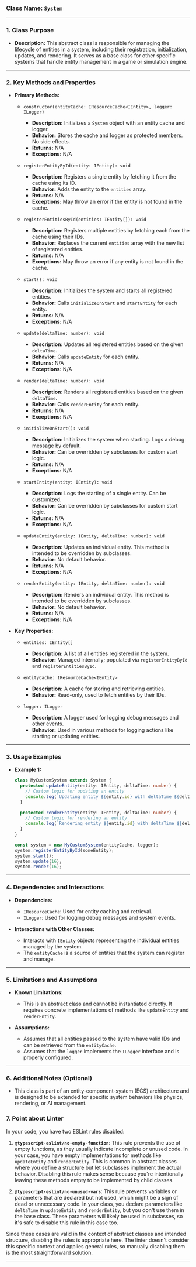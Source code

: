 ### **Class Name:** `System`

---

### **1. Class Purpose**
- **Description:**
  This abstract class is responsible for managing the lifecycle of entities in a system, including their registration, initialization, updates, and rendering. It serves as a base class for other specific systems that handle entity management in a game or simulation engine.

---

### **2. Key Methods and Properties**
- **Primary Methods:**
  - `constructor(entityCache: IResourceCache<IEntity>, logger: ILogger)`
    - **Description:** Initializes a `System` object with an entity cache and logger.
    - **Behavior:** Stores the cache and logger as protected members. No side effects.
    - **Returns:** N/A
    - **Exceptions:** N/A

  - `registerEntityById(entity: IEntity): void`
    - **Description:** Registers a single entity by fetching it from the cache using its ID.
    - **Behavior:** Adds the entity to the `entities` array.
    - **Returns:** N/A
    - **Exceptions:** May throw an error if the entity is not found in the cache.

  - `registerEntitiesById(entities: IEntity[]): void`
    - **Description:** Registers multiple entities by fetching each from the cache using their IDs.
    - **Behavior:** Replaces the current `entities` array with the new list of registered entities.
    - **Returns:** N/A
    - **Exceptions:** May throw an error if any entity is not found in the cache.

  - `start(): void`
    - **Description:** Initializes the system and starts all registered entities.
    - **Behavior:** Calls `initializeOnStart` and `startEntity` for each entity.
    - **Returns:** N/A
    - **Exceptions:** N/A

  - `update(deltaTime: number): void`
    - **Description:** Updates all registered entities based on the given `deltaTime`.
    - **Behavior:** Calls `updateEntity` for each entity.
    - **Returns:** N/A
    - **Exceptions:** N/A

  - `render(deltaTime: number): void`
    - **Description:** Renders all registered entities based on the given `deltaTime`.
    - **Behavior:** Calls `renderEntity` for each entity.
    - **Returns:** N/A
    - **Exceptions:** N/A

  - `initializeOnStart(): void`
    - **Description:** Initializes the system when starting. Logs a debug message by default.
    - **Behavior:** Can be overridden by subclasses for custom start logic.
    - **Returns:** N/A
    - **Exceptions:** N/A

  - `startEntity(entity: IEntity): void`
    - **Description:** Logs the starting of a single entity. Can be customized.
    - **Behavior:** Can be overridden by subclasses for custom start logic.
    - **Returns:** N/A
    - **Exceptions:** N/A

  - `updateEntity(entity: IEntity, deltaTime: number): void`
    - **Description:** Updates an individual entity. This method is intended to be overridden by subclasses.
    - **Behavior:** No default behavior.
    - **Returns:** N/A
    - **Exceptions:** N/A

  - `renderEntity(entity: IEntity, deltaTime: number): void`
    - **Description:** Renders an individual entity. This method is intended to be overridden by subclasses.
    - **Behavior:** No default behavior.
    - **Returns:** N/A
    - **Exceptions:** N/A

- **Key Properties:**
  - `entities: IEntity[]`
    - **Description:** A list of all entities registered in the system.
    - **Behavior:** Managed internally; populated via `registerEntityById` and `registerEntitiesById`.

  - `entityCache: IResourceCache<IEntity>`
    - **Description:** A cache for storing and retrieving entities.
    - **Behavior:** Read-only, used to fetch entities by their IDs.

  - `logger: ILogger`
    - **Description:** A logger used for logging debug messages and other events.
    - **Behavior:** Used in various methods for logging actions like starting or updating entities.

---

### **3. Usage Examples**
- **Example 1:**
  ```typescript
  class MyCustomSystem extends System {
    protected updateEntity(entity: IEntity, deltaTime: number) {
      // Custom logic for updating an entity
      console.log(`Updating entity ${entity.id} with deltaTime ${deltaTime}`);
    }

    protected renderEntity(entity: IEntity, deltaTime: number) {
      // Custom logic for rendering an entity
      console.log(`Rendering entity ${entity.id} with deltaTime ${deltaTime}`);
    }
  }

  const system = new MyCustomSystem(entityCache, logger);
  system.registerEntityById(someEntity);
  system.start();
  system.update(16);
  system.render(16);
  ```

---

### **4. Dependencies and Interactions**
- **Dependencies:**
  - `IResourceCache`: Used for entity caching and retrieval.
  - `ILogger`: Used for logging debug messages and system events.

- **Interactions with Other Classes:**
  - Interacts with `IEntity` objects representing the individual entities managed by the system.
  - The `entityCache` is a source of entities that the system can register and manage.

---

### **5. Limitations and Assumptions**
- **Known Limitations:**
  - This is an abstract class and cannot be instantiated directly. It requires concrete implementations of methods like `updateEntity` and `renderEntity`.

- **Assumptions:**
  - Assumes that all entities passed to the system have valid IDs and can be retrieved from the `entityCache`.
  - Assumes that the `logger` implements the `ILogger` interface and is properly configured.

---

### **6. Additional Notes (Optional)**
- This class is part of an entity-component-system (ECS) architecture and is designed to be extended for specific system behaviors like physics, rendering, or AI management.

### **7. Point about Linter**
In your code, you have two ESLint rules disabled:

1. **`@typescript-eslint/no-empty-function`**: This rule prevents the use of empty functions, as they usually indicate incomplete or unused code. In your case, you have empty implementations for methods like `updateEntity` and `renderEntity`. This is common in abstract classes where you define a structure but let subclasses implement the actual behavior. Disabling this rule makes sense because you're intentionally leaving these methods empty to be implemented by child classes.

2. **`@typescript-eslint/no-unused-vars`**: This rule prevents variables or parameters that are declared but not used, which might be a sign of dead or unnecessary code. In your class, you declare parameters like `deltaTime` in `updateEntity` and `renderEntity`, but you don't use them in the base class. These parameters will likely be used in subclasses, so it's safe to disable this rule in this case too.

Since these cases are valid in the context of abstract classes and intended structure, disabling the rules is appropriate here. The linter doesn't consider this specific context and applies general rules, so manually disabling them is the most straightforward solution.

---